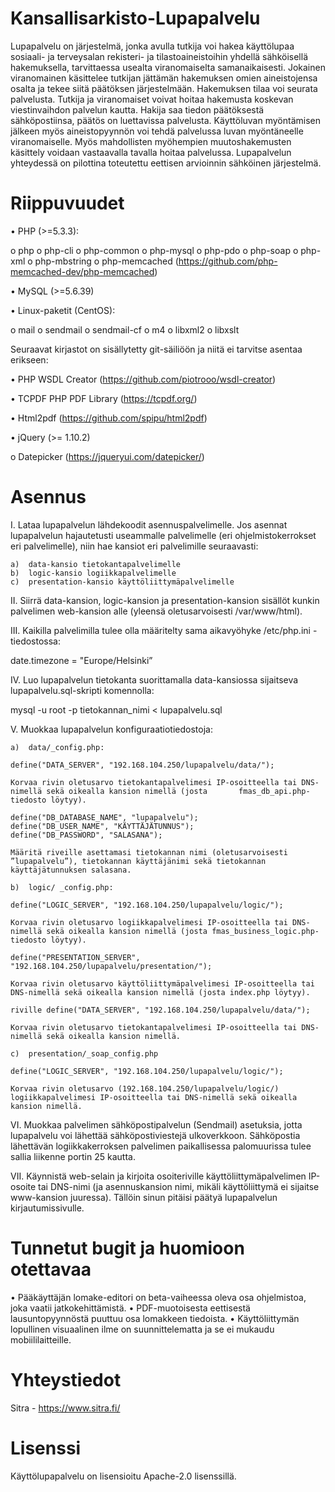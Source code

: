 # Kansallisarkisto-Lupapalvelu

Lupapalvelu on järjestelmä, jonka avulla tutkija voi hakea käyttölupaa sosiaali- ja terveysalan rekisteri- ja tilastoaineistoihin yhdellä sähköisellä hakemuksella, tarvittaessa usealta viranomaiselta samanaikaisesti. Jokainen viranomainen käsittelee tutkijan jättämän hakemuksen omien aineistojensa osalta ja tekee siitä päätöksen järjestelmään. Hakemuksen tilaa voi seurata palvelusta. Tutkija ja viranomaiset voivat hoitaa hakemusta koskevan viestinvaihdon palvelun kautta. Hakija saa tiedon päätöksestä sähköpostiinsa, päätös on luettavissa palvelusta. Käyttöluvan myöntämisen jälkeen myös aineistopyynnön voi tehdä palvelussa luvan myöntäneelle viranomaiselle. Myös mahdollisten myöhempien muutoshakemusten käsittely voidaan vastaavalla tavalla hoitaa palvelussa. Lupapalvelun yhteydessä on pilottina toteutettu eettisen arvioinnin sähköinen järjestelmä.

# Riippuvuudet

•	PHP (>=5.3.3):

  o	php
  o	php-cli
  o	php-common
  o	php-mysql
  o	php-pdo
  o	php-soap
  o	php-xml
  o	php-mbstring
  o	php-memcached (https://github.com/php-memcached-dev/php-memcached)

•	MySQL (>=5.6.39)

•	Linux-paketit (CentOS):

  o	mail
  o	sendmail
  o	sendmail-cf
  o	m4
  o	libxml2
  o	libxslt

Seuraavat kirjastot on sisällytetty git-säiliöön ja niitä ei tarvitse asentaa erikseen:

•	PHP WSDL Creator (https://github.com/piotrooo/wsdl-creator)

•	TCPDF PHP PDF Library (https://tcpdf.org/)

•	Html2pdf (https://github.com/spipu/html2pdf)

•	jQuery (>= 1.10.2)

  o	Datepicker (https://jqueryui.com/datepicker/)
  
  # Asennus
  
I.	Lataa lupapalvelun lähdekoodit asennuspalvelimelle. Jos asennat lupapalvelun hajautetusti useammalle palvelimelle (eri ohjelmistokerrokset eri palvelimelle), niin hae kansiot eri palvelimille seuraavasti:

    a)	data-kansio tietokantapalvelimelle
    b)	logic-kansio logiikkapalvelimelle
    c)	presentation-kansio käyttöliittymäpalvelimelle

II.	Siirrä data-kansion, logic-kansion ja presentation-kansion sisällöt kunkin palvelimen web-kansion alle (yleensä oletusarvoisesti /var/www/html).

III.	Kaikilla palvelimilla tulee olla määritelty sama aikavyöhyke /etc/php.ini -tiedostossa:

date.timezone = "Europe/Helsinki”

IV.	Luo lupapalvelun tietokanta suorittamalla data-kansiossa sijaitseva lupapalvelu.sql-skripti komennolla:

mysql -u root -p tietokannan_nimi < lupapalvelu.sql

V.	Muokkaa lupapalvelun konfiguraatiotiedostoja:

    a)	data/_config.php:

    define("DATA_SERVER", "192.168.104.250/lupapalvelu/data/");

    Korvaa rivin oletusarvo tietokantapalvelimesi IP-osoitteella tai DNS-nimellä sekä oikealla kansion nimellä (josta       fmas_db_api.php-tiedosto löytyy).

    define("DB_DATABASE_NAME", "lupapalvelu");
    define("DB_USER_NAME", "KÄYTTÄJÄTUNNUS");
    define("DB_PASSWORD", "SALASANA");

    Määritä riveille asettamasi tietokannan nimi (oletusarvoisesti ”lupapalvelu”), tietokannan käyttäjänimi sekä tietokannan käyttäjätunnuksen salasana.

    b)	logic/ _config.php:

    define("LOGIC_SERVER", "192.168.104.250/lupapalvelu/logic/");

    Korvaa rivin oletusarvo logiikkapalvelimesi IP-osoitteella tai DNS-nimellä sekä oikealla kansion nimellä (josta fmas_business_logic.php-tiedosto löytyy).

    define("PRESENTATION_SERVER", "192.168.104.250/lupapalvelu/presentation/");

    Korvaa rivin oletusarvo käyttöliittymäpalvelimesi IP-osoitteella tai DNS-nimellä sekä oikealla kansion nimellä (josta index.php löytyy).

    riville define("DATA_SERVER", "192.168.104.250/lupapalvelu/data/");

    Korvaa rivin oletusarvo tietokantapalvelimesi IP-osoitteella tai DNS-nimellä sekä oikealla kansion nimellä.

    c)	presentation/_soap_config.php

    define("LOGIC_SERVER", "192.168.104.250/lupapalvelu/logic/"); 

    Korvaa rivin oletusarvo (192.168.104.250/lupapalvelu/logic/) logiikkapalvelimesi IP-osoitteella tai DNS-nimellä sekä oikealla kansion nimellä.

VI.	Muokkaa palvelimen sähköpostipalvelun (Sendmail) asetuksia, jotta lupapalvelu voi lähettää sähköpostiviestejä ulkoverkkoon. Sähköpostia lähettävän logiikkakerroksen palvelimen paikallisessa palomuurissa tulee sallia liikenne portin 25 kautta.

VII.	Käynnistä web-selain ja kirjoita osoiteriville käyttöliittymäpalvelimen IP-osoite tai DNS-nimi (ja asennuskansion nimi, mikäli käyttöliittymä ei sijaitse www-kansion juuressa). Tällöin sinun pitäisi päätyä lupapalvelun kirjautumissivulle.

# Tunnetut bugit ja huomioon otettavaa

•	Pääkäyttäjän lomake-editori on beta-vaiheessa oleva osa ohjelmistoa, joka vaatii jatkokehittämistä. 
•	PDF-muotoisesta eettisestä lausuntopyynnöstä puuttuu osa lomakkeen tiedoista. 
•	Käyttöliittymän lopullinen visuaalinen ilme on suunnittelematta ja se ei mukaudu mobiililaitteille.

# Yhteystiedot 

Sitra - https://www.sitra.fi/

# Lisenssi

Käyttölupapalvelu on lisensioitu Apache-2.0 lisenssillä.

